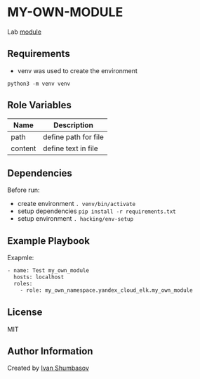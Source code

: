 MY-OWN-MODULE
=========

Lab [module](https://github.com/northsilver/my_own_collection/blob/master/my_own_namespace/yandex_cloud_elk/plugins/modules/my_own_module.py)

Requirements
------------

- venv was used to create the environment

`python3 -m venv venv`

Role Variables
--------------

|Name|Description|
|-----|-----|
| path | define path for file
| content | define text in file

Dependencies
------------

Before run:

- create environment `. venv/bin/activate`
- setup dependencies `pip install -r requirements.txt`
- setup environment `. hacking/env-setup`


Example Playbook
----------------

Exapmle:
```bash
- name: Test my_own_module
  hosts: localhost
  roles:
    - role: my_own_namespace.yandex_cloud_elk.my_own_module
```

License
-------

MIT

Author Information
------------------

Created by [Ivan Shumbasov](https://github.com/northsilver)